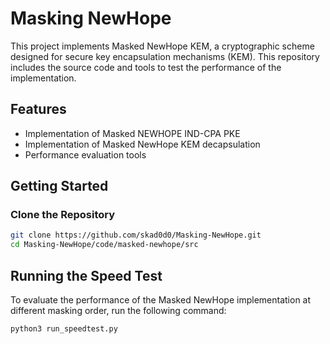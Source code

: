 # Masking NewHope

This project implements Masked NewHope KEM, a cryptographic scheme designed for secure key encapsulation mechanisms (KEM). This repository includes the source code and tools to test the performance of the implementation.

## Features
- Implementation of Masked NEWHOPE IND-CPA PKE
- Implementation of Masked NewHope KEM decapsulation
- Performance evaluation tools

## Getting Started

### Clone the Repository
```bash
git clone https://github.com/skad0d0/Masking-NewHope.git
cd Masking-NewHope/code/masked-newhope/src
```

## Running the Speed Test
To evaluate the performance of the Masked NewHope implementation at different masking order, run the following command:
```bash
python3 run_speedtest.py
```


